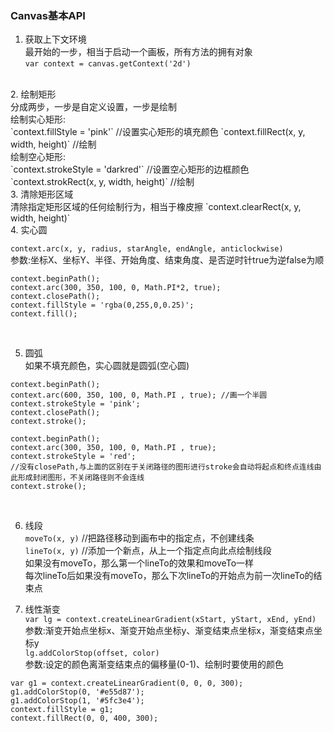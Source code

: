 ### Canvas基本API

1. 获取上下文环境<br>
最开始的一步，相当于启动一个画板，所有方法的拥有对象<br>
`var context = canvas.getContext('2d')`
<br>
2. 绘制矩形<br>
分成两步，一步是自定义设置，一步是绘制<br>
绘制实心矩形:<br>
`context.fillStyle = 'pink'` //设置实心矩形的填充颜色
`context.fillRect(x, y, width, height)` //绘制
<br>
绘制空心矩形:<br>
`context.strokeStyle = 'darkred'` //设置空心矩形的边框颜色
`context.strokRect(x, y, width, height)` //绘制
<br>
3. 清除矩形区域<br>
清除指定矩形区域的任何绘制行为，相当于橡皮擦
`context.clearRect(x, y, width, height)`
<br>
4. 实心圆<br>

`context.arc(x, y, radius, starAngle, endAngle, anticlockwise)`<br>
参数:坐标X、坐标Y、半径、开始角度、结束角度、是否逆时针true为逆false为顺<br>
```
context.beginPath();
context.arc(300, 350, 100, 0, Math.PI*2, true);
context.closePath();
context.fillStyle = 'rgba(0,255,0,0.25)';
context.fill();
```
<br>

5. 圆弧<br>
如果不填充颜色，实心圆就是圆弧(空心圆)<br>
```
context.beginPath();
context.arc(600, 350, 100, 0, Math.PI , true); //画一个半圆
context.strokeStyle = 'pink';
context.closePath();
context.stroke();

context.beginPath();
context.arc(300, 350, 100, 0, Math.PI , true);
context.strokeStyle = 'red';
//没有closePath,与上面的区别在于关闭路径的图形进行stroke会自动将起点和终点连线由此形成封闭图形，不关闭路径则不会连线
context.stroke();
```
<br>

6. 线段<br>
`moveTo(x, y)` //把路径移动到画布中的指定点，不创建线条<br>
`lineTo(x, y)` //添加一个新点，从上一个指定点向此点绘制线段<br>
如果没有moveTo，那么第一个lineTo的效果和moveTo一样<br>
每次lineTo后如果没有moveTo，那么下次lineTo的开始点为前一次lineTo的结束点<br>

7. 线性渐变<br>
`var lg = context.createLinearGradient(xStart, yStart, xEnd, yEnd)`<br>
参数:渐变开始点坐标x、渐变开始点坐标y、渐变结束点坐标x，渐变结束点坐标y<br>
`lg.addColorStop(offset, color)`<br>
参数:设定的颜色离渐变结束点的偏移量(0-1)、绘制时要使用的颜色<br>

```
var g1 = context.createLinearGradient(0, 0, 0, 300);
g1.addColorStop(0, '#e55d87');
g1.addColorStop(1, '#5fc3e4');
context.fillStyle = g1;
context.fillRect(0, 0, 400, 300);
```